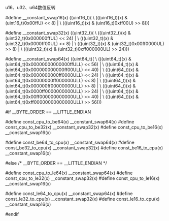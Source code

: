 
u16、u32、u64数值反转

#define __constant_swap16(x) ((uint16_t)(				\\
	(((uint16_t)(x) & (uint16_t)0x00ffU) << 8) |		\\
	(((uint16_t)(x) & (uint16_t)0xff00U) >> 8)))

#define __constant_swap32(x) ((uint32_t)(				\\
	(((uint32_t)(x) & (uint32_t)0x000000ffUL) << 24) |		\\
	(((uint32_t)(x) & (uint32_t)0x0000ff00UL) <<  8) |		\\
	(((uint32_t)(x) & (uint32_t)0x00ff0000UL) >>  8) |		\\
	(((uint32_t)(x) & (uint32_t)0xff000000UL) >> 24)))

#define __constant_swap64(x) ((uint64_t)(				\\
	(((uint64_t)(x) & (uint64_t)0x00000000000000ffULL) << 56) |	\\
	(((uint64_t)(x) & (uint64_t)0x000000000000ff00ULL) << 40) |	\\
	(((uint64_t)(x) & (uint64_t)0x0000000000ff0000ULL) << 24) |	\\
	(((uint64_t)(x) & (uint64_t)0x00000000ff000000ULL) <<  8) |	\\
	(((uint64_t)(x) & (uint64_t)0x000000ff00000000ULL) >>  8) |	\\
	(((uint64_t)(x) & (uint64_t)0x0000ff0000000000ULL) >> 24) |	\\
	(((uint64_t)(x) & (uint64_t)0x00ff000000000000ULL) >> 40) |	\\
	(((uint64_t)(x) & (uint64_t)0xff00000000000000ULL) >> 56)))
	
	
#if __BYTE_ORDER == __LITTLE_ENDIAN

#define const_cpu_to_be64(x) __constant_swap64(x)
#define const_cpu_to_be32(x) __constant_swap32(x)
#define const_cpu_to_be16(x) __constant_swap16(x)

#define const_be64_to_cpu(x) __constant_swap64(x)
#define const_be32_to_cpu(x) __constant_swap32(x)
#define const_be16_to_cpu(x) __constant_swap16(x)

#else /* __BYTE_ORDER == __LITTLE_ENDIAN */

#define const_cpu_to_le64(x) __constant_swap64(x)
#define const_cpu_to_le32(x) __constant_swap32(x)
#define const_cpu_to_le16(x) __constant_swap16(x)

#define const_le64_to_cpu(x) __constant_swap64(x)
#define const_le32_to_cpu(x) __constant_swap32(x)
#define const_le16_to_cpu(x) __constant_swap16(x)

#endif
	
	
	

